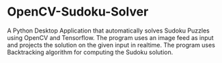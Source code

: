 # OpenCV-Sudoku-Solver
A Python Desktop Application that automatically solves Sudoku Puzzles using OpenCV and Tensorflow. The program uses an image  feed as input and projects the solution on the given input in realtime. The program uses Backtracking algorithm for computing the Sudoku solution.
